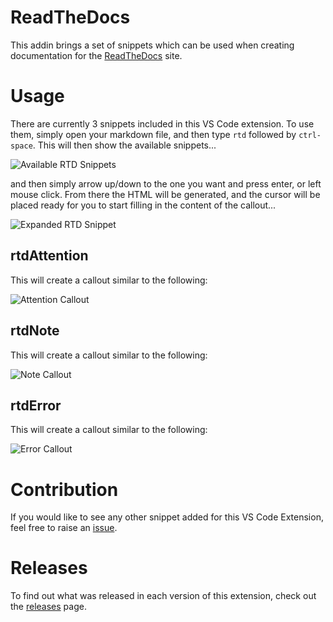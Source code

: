 # ReadTheDocs

This addin brings a set of snippets which can be used when creating documentation for the [ReadTheDocs](https://readthedocs.org/) site.

# Usage

There are currently 3 snippets included in this VS Code extension.  To use them, simply open your markdown file, and then type `rtd` followed by `ctrl-space`.  This will then show the available snippets...

![Available RTD Snippets](https://raw.githubusercontent.com/gep13/readthedocs-vscode/master/images/Rtd-Snippets.png)

and then simply arrow up/down to the one you want and press enter, or left mouse click.  From there the HTML will be generated, and the cursor will be placed ready for you to start filling in the content of the callout...

![Expanded RTD Snippet](https://raw.githubusercontent.com/gep13/readthedocs-vscode/master/images/Expanded-Rtd-Snippet.png)

## rtdAttention

This will create a callout similar to the following:

![Attention Callout](https://raw.githubusercontent.com/gep13/readthedocs-vscode/master/images/Attention-Callout.png)

## rtdNote

This will create a callout similar to the following:

![Note Callout](https://raw.githubusercontent.com/gep13/readthedocs-vscode/master/images/Note-Callout.png)

## rtdError

This will create a callout similar to the following:

![Error Callout](https://raw.githubusercontent.com/gep13/readthedocs-vscode/master/images/Error-Callout.png)

# Contribution

If you would like to see any other snippet added for this VS Code Extension, feel free to raise an [issue](https://github.com/gep13/readthedocs-vscode/issues).

# Releases

To find out what was released in each version of this extension, check out the [releases](https://github.com/gep13/readthedocs-vscode/releases) page.